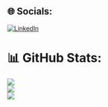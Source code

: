 
## 🌐 Socials:
[![LinkedIn](https://img.shields.io/badge/LinkedIn-%230077B5.svg?logo=linkedin&logoColor=white)](https://linkedin.com/in/ilaiyaraja221197/) 

# 📊 GitHub Stats:
![](https://github-readme-stats.vercel.app/api?username=Ilaiyaraja221197&theme=dark&hide_border=false&include_all_commits=true&count_private=true)<br/>
![](https://github-readme-streak-stats.herokuapp.com/?user=Ilaiyaraja221197&theme=dark&hide_border=false)<br/>
![](https://github-readme-stats.vercel.app/api/top-langs/?username=Ilaiyaraja221197&theme=dark&hide_border=false&include_all_commits=true&count_private=true&layout=compact)
